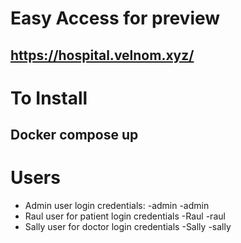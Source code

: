 # Easy Access for preview
## https://hospital.velnom.xyz/

# To Install 
## Docker compose up

# Users
- Admin user login credentials:
  -admin
  -admin
- Raul user for patient login credentials
  -Raul
  -raul
- Sally user for doctor login credentials
  -Sally
  -sally

